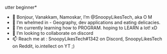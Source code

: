 utter beginner*

- 👋 Bonjour, Vanakkam, Namoskar, I’m @SnoopyLikesTech, aka O M
- 👀 I’m whelmed in - Geography, dev applications and eating delicacies. 
- 🌱 I’m currently learning how to PROGRAM. hoping to LEARN a lot! xD
- 💞️ I’m looking to collaborate on discord
- 📫 Reach me at : SnoopyLikesTech#1342 on Discord, SnoopyLikesTech on Reddit, io.intellect on YT ;) 

<!---
OMKAILASH/OMKAILASH is a ✨ special ✨ repository because its `README.md` (this file) appears on your GitHub profile.
You can click the Preview link to take a look at your changes.
--->
